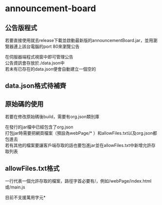 # announcement-board

## 公告版程式

若要直接使用就去release下載並啟動最新版的announcementBoard.jar，並用瀏覽器連上該台電腦的port 80來瀏覽公告

在伺服器端程式視窗中即可管理公告  
公告資訊會存放於./data.json中  
若未有已存在的data.json便會自動建立一個空的

## data.json格式待補齊

## 原始碼的使用

若要在修改原始碼後build，需要有org.json類別庫

在發行的jar檔中已經包含了org.json  
打包jar時需要把網頁檔案（預設為webPage/* ）和allowFiles.txt以及org.json都包進去  
若有其他的檔案要讓客戶端存取的話也要包進jar並在allowFiles.txt中新增允許存取列表

## allowFiles.txt格式

一行代表一個允許存取的檔案，路徑字首必要有/，例如/webPage/index.html或/main.js

目前不支援萬用字元*
